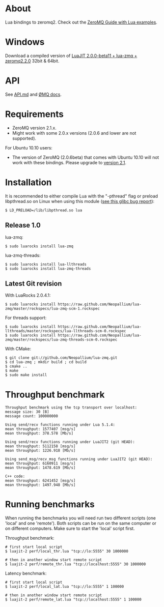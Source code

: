 About
=====

Lua bindings to zeromq2.  Check out the [ZeroMQ Guide with Lua examples](http://zguide.zeromq.org/lua:all).

Windows
=======

Download a compiled version of [LuaJIT 2.0.0-beta11 + lua-zmq + zeromq2.2.0](https://github.com/downloads/Neopallium/lua-zmq/luajit2.0_beta11_zmq2.2_llthreads.zip) 32bit & 64bit.

API
===

See [API.md](https://github.com/Neopallium/lua-zmq/blob/master/API.md) and
[ØMQ docs](http://api.zero.mq/2-1-3:_start).

Requirements
============

* ZeroMQ version 2.1.x.
* Might work with some 2.0.x versions (2.0.6 and lower are not supported).

For Ubuntu 10.10 users:

* The version of ZeroMQ (2.0.6beta) that comes with Ubuntu 10.10 will not work with these bindings.  Please upgrade to [version 2.1](http://fanf42.blogspot.com/2011/02/installing-zeromq-and-java-bindings-on.html).

Installation
============

It is recommended to either compile Lua with the "-pthread" flag or preload libpthread.so on Linux when using this module ([see this glibc bug report](http://sourceware.org/bugzilla/show_bug.cgi?id=10652)):

	$ LD_PRELOAD=/lib/libpthread.so lua


Release 1.0
-----------

lua-zmq:

	$ sudo luarocks install lua-zmq

lua-zmq-threads:

	$ sudo luarocks install lua-llthreads
	$ sudo luarocks install lua-zmq-threads


Latest Git revision
-------------------

With LuaRocks 2.0.4.1:

	$ sudo luarocks install https://raw.github.com/Neopallium/lua-zmq/master/rockspecs/lua-zmq-scm-1.rockspec

For threads support:

	$ sudo luarocks install https://raw.github.com/Neopallium/lua-llthreads/master/rockspecs/lua-llthreads-scm-0.rockspec
	$ sudo luarocks install https://raw.github.com/Neopallium/lua-zmq/master/rockspecs/lua-zmq-threads-scm-0.rockspec

With CMake:

	$ git clone git://github.com/Neopallium/lua-zmq.git
	$ cd lua-zmq ; mkdir build ; cd build
	$ cmake ..
	$ make
	$ sudo make install

Throughput benchmark
====================

	Throughput benchmark using the tcp transport over localhost:
	message size: 30 [B]
	message count: 100000000
	
	Using send/recv functions running under Lua 5.1.4:
	mean throughput: 1577407 [msg/s]
	mean throughput: 378.578 [Mb/s]
	
	Using send/recv functions running under LuaJIT2 (git HEAD):
	mean throughput: 5112158 [msg/s]
	mean throughput: 1226.918 [Mb/s]
	
	Using send_msg/recv_msg functions running under LuaJIT2 (git HEAD):
	mean throughput: 6160911 [msg/s]
	mean throughput: 1478.619 [Mb/s]
	
	C++ code:
	mean throughput: 6241452 [msg/s]
	mean throughput: 1497.948 [Mb/s]


Running benchmarks
==================

When running the benchmarks you will need run two different scripts (one 'local' and one 'remote').  Both scripts can be run on the same computer or on different computers.  Make sure to start the 'local' script first.

Throughput benchmark:

	# first start local script
	$ luajit-2 perf/local_thr.lua "tcp://lo:5555" 30 1000000
	
	# then in another window start remote script
	$ luajit-2 perf/remote_thr.lua "tcp://localhost:5555" 30 1000000

Latency benchmark:

	# first start local script
	$ luajit-2 perf/local_lat.lua "tcp://lo:5555" 1 100000
	
	# then in another window start remote script
	$ luajit-2 perf/remote_lat.lua "tcp://localhost:5555" 1 100000


